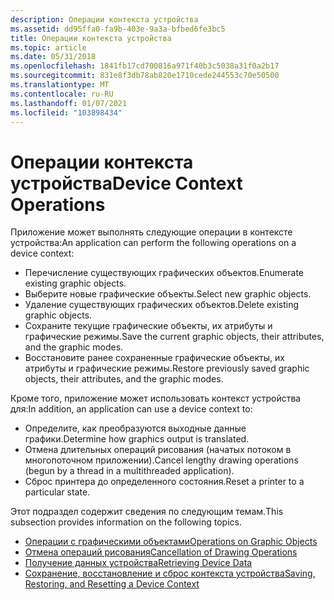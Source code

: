```yaml
---
description: Операции контекста устройства
ms.assetid: dd95ffa0-fa9b-403e-9a3a-bfbed6fe3bc5
title: Операции контекста устройства
ms.topic: article
ms.date: 05/31/2018
ms.openlocfilehash: 1841fb17cd700816a971f40b3c5038a31f0a2b17
ms.sourcegitcommit: 831e8f3db78ab820e1710cede244553c70e50500
ms.translationtype: MT
ms.contentlocale: ru-RU
ms.lasthandoff: 01/07/2021
ms.locfileid: "103898434"
---
```

# <a name="device-context-operations"></a><span data-ttu-id="deee3-103">Операции контекста устройства</span><span class="sxs-lookup"><span data-stu-id="deee3-103">Device Context Operations</span></span>

<span data-ttu-id="deee3-104">Приложение может выполнять следующие операции в контексте устройства:</span><span class="sxs-lookup"><span data-stu-id="deee3-104">An application can perform the following operations on a device context:</span></span>

-   <span data-ttu-id="deee3-105">Перечисление существующих графических объектов.</span><span class="sxs-lookup"><span data-stu-id="deee3-105">Enumerate existing graphic objects.</span></span>
-   <span data-ttu-id="deee3-106">Выберите новые графические объекты.</span><span class="sxs-lookup"><span data-stu-id="deee3-106">Select new graphic objects.</span></span>
-   <span data-ttu-id="deee3-107">Удаление существующих графических объектов.</span><span class="sxs-lookup"><span data-stu-id="deee3-107">Delete existing graphic objects.</span></span>
-   <span data-ttu-id="deee3-108">Сохраните текущие графические объекты, их атрибуты и графические режимы.</span><span class="sxs-lookup"><span data-stu-id="deee3-108">Save the current graphic objects, their attributes, and the graphic modes.</span></span>
-   <span data-ttu-id="deee3-109">Восстановите ранее сохраненные графические объекты, их атрибуты и графические режимы.</span><span class="sxs-lookup"><span data-stu-id="deee3-109">Restore previously saved graphic objects, their attributes, and the graphic modes.</span></span>

<span data-ttu-id="deee3-110">Кроме того, приложение может использовать контекст устройства для:</span><span class="sxs-lookup"><span data-stu-id="deee3-110">In addition, an application can use a device context to:</span></span>

-   <span data-ttu-id="deee3-111">Определите, как преобразуются выходные данные графики.</span><span class="sxs-lookup"><span data-stu-id="deee3-111">Determine how graphics output is translated.</span></span>
-   <span data-ttu-id="deee3-112">Отмена длительных операций рисования (начатых потоком в многопоточном приложении).</span><span class="sxs-lookup"><span data-stu-id="deee3-112">Cancel lengthy drawing operations (begun by a thread in a multithreaded application).</span></span>
-   <span data-ttu-id="deee3-113">Сброс принтера до определенного состояния.</span><span class="sxs-lookup"><span data-stu-id="deee3-113">Reset a printer to a particular state.</span></span>

<span data-ttu-id="deee3-114">Этот подраздел содержит сведения по следующим темам.</span><span class="sxs-lookup"><span data-stu-id="deee3-114">This subsection provides information on the following topics.</span></span>

-   [<span data-ttu-id="deee3-115">Операции с графическими объектами</span><span class="sxs-lookup"><span data-stu-id="deee3-115">Operations on Graphic Objects</span></span>](operations-on-graphic-objects.md)
-   [<span data-ttu-id="deee3-116">Отмена операций рисования</span><span class="sxs-lookup"><span data-stu-id="deee3-116">Cancellation of Drawing Operations</span></span>](cancellation-of-drawing-operations.md)
-   [<span data-ttu-id="deee3-117">Получение данных устройства</span><span class="sxs-lookup"><span data-stu-id="deee3-117">Retrieving Device Data</span></span>](retrieving-device-data.md)
-   [<span data-ttu-id="deee3-118">Сохранение, восстановление и сброс контекста устройства</span><span class="sxs-lookup"><span data-stu-id="deee3-118">Saving, Restoring, and Resetting a Device Context</span></span>](saving--restoring--and-resetting-a-device-context.md)

 

 



